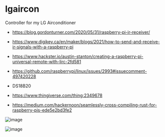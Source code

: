 # lgaircon
Controller for my LG Airconditioner 

- https://blog.gordonturner.com/2020/05/31/raspberry-pi-ir-receiver/
- https://www.digikey.ca/en/maker/blogs/2021/how-to-send-and-receive-ir-signals-with-a-raspberry-pi
- https://www.hackster.io/austin-stanton/creating-a-raspberry-pi-universal-remote-with-lirc-2fd581
- https://github.com/raspberrypi/linux/issues/2993#issuecomment-497420228
- DS18B20
- https://www.thingiverse.com/thing:2349678

- https://medium.com/hackernoon/seamlessly-cross-compiling-rust-for-raspberry-pis-ede5e2bd3fe2

![image](https://user-images.githubusercontent.com/10094264/185021054-7c6f1233-6354-495f-b7ab-71a685ac02b3.png)

![image](https://user-images.githubusercontent.com/10094264/185021070-ef051797-883d-46cf-aa32-1226e76bc987.png)
